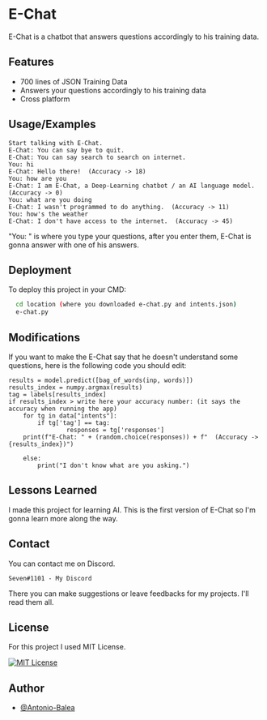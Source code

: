 
# E-Chat

E-Chat is a chatbot that answers questions accordingly to his training data. 


## Features

- 700 lines of JSON Training Data
- Answers your questions accordingly to his training data
- Cross platform


## Usage/Examples

```
Start talking with E-Chat.
E-Chat: You can say bye to quit.
E-Chat: You can say search to search on internet.
You: hi
E-Chat: Hello there!  (Accuracy -> 18)
You: how are you
E-Chat: I am E-Chat, a Deep-Learning chatbot / an AI language model.  (Accuracy -> 0)
You: what are you doing
E-Chat: I wasn't programmed to do anything.  (Accuracy -> 11)
You: how's the weather
E-Chat: I don't have access to the internet.  (Accuracy -> 45)
```

"You: " is where you type your questions, after you enter them, E-Chat is gonna answer with one of his answers.


## Deployment

To deploy this project in your CMD:

```bash
  cd location (where you downloaded e-chat.py and intents.json)
  e-chat.py
```


## Modifications

If you want to make the E-Chat say that he doesn't understand some questions, here is the following code you should edit:

```
results = model.predict([bag_of_words(inp, words)])
results_index = numpy.argmax(results)
tag = labels[results_index]
if results_index > write here your accuracy number: (it says the accuracy when running the app)
    for tg in data["intents"]:
        if tg['tag'] == tag:
                responses = tg['responses']
    print(f"E-Chat: " + (random.choice(responses)) + f"  (Accuracy -> {results_index})")
            
    else: 
        print("I don't know what are you asking.")
```


## Lessons Learned

I made this project for learning AI. This is the first version of E-Chat so I'm gonna learn more along the way.
## Contact

You can contact me on Discord. 
```
Seven#1101 - My Discord
```
There you can make suggestions or leave feedbacks for my projects. I'll read them all.

## License

For this project I used MIT License.

[![MIT License](https://img.shields.io/badge/License-MIT-green.svg)](https://choosealicense.com/licenses/mit/)



## Author

- [@Antonio-Balea](https://github.com/Antonio-Balea)

